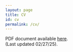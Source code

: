 ```yaml
---
layout: page
title: CV
id: cv
permalink: /cv/
---
```


PDF document available <a href="/folder/CV-02272025.pdf" target="_blank">here</a>. <br>
(Last updated 02/27/25). 
